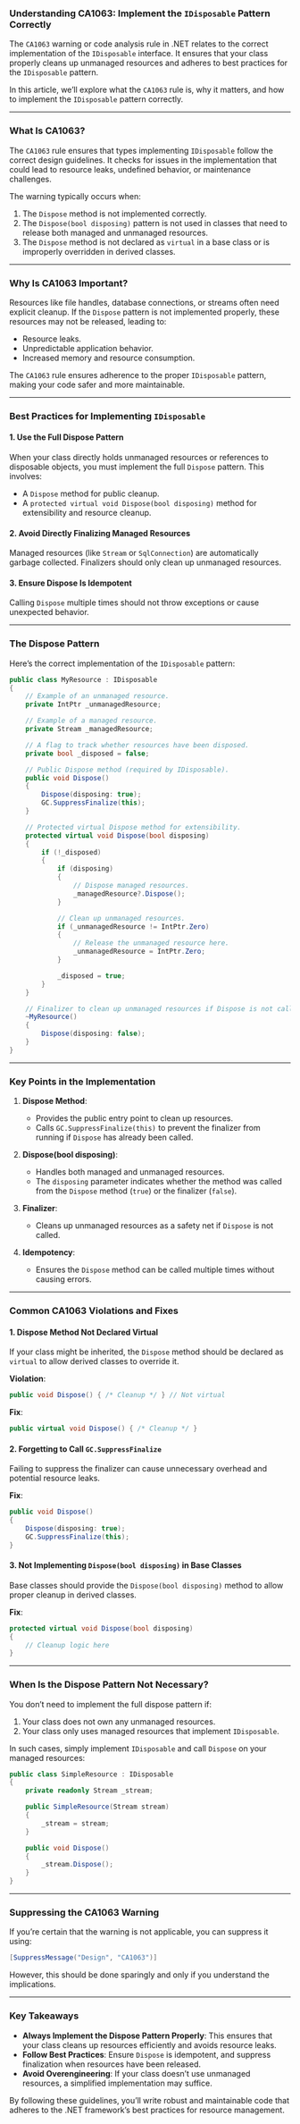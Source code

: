 ﻿### Understanding CA1063: Implement the `IDisposable` Pattern Correctly

The `CA1063` warning or code analysis rule in .NET relates to the correct implementation of the `IDisposable` interface. It ensures that your class properly cleans up unmanaged resources and adheres to best practices for the `IDisposable` pattern.

In this article, we’ll explore what the `CA1063` rule is, why it matters, and how to implement the `IDisposable` pattern correctly.

---

### **What Is CA1063?**
The `CA1063` rule ensures that types implementing `IDisposable` follow the correct design guidelines. It checks for issues in the implementation that could lead to resource leaks, undefined behavior, or maintenance challenges.

The warning typically occurs when:
1. The `Dispose` method is not implemented correctly.
2. The `Dispose(bool disposing)` pattern is not used in classes that need to release both managed and unmanaged resources.
3. The `Dispose` method is not declared as `virtual` in a base class or is improperly overridden in derived classes.

---

### **Why Is CA1063 Important?**

Resources like file handles, database connections, or streams often need explicit cleanup. If the `Dispose` pattern is not implemented properly, these resources may not be released, leading to:
- Resource leaks.
- Unpredictable application behavior.
- Increased memory and resource consumption.

The `CA1063` rule ensures adherence to the proper `IDisposable` pattern, making your code safer and more maintainable.

---

### **Best Practices for Implementing `IDisposable`**

#### **1. Use the Full Dispose Pattern**
When your class directly holds unmanaged resources or references to disposable objects, you must implement the full `Dispose` pattern. This involves:
- A `Dispose` method for public cleanup.
- A `protected virtual void Dispose(bool disposing)` method for extensibility and resource cleanup.

#### **2. Avoid Directly Finalizing Managed Resources**
Managed resources (like `Stream` or `SqlConnection`) are automatically garbage collected. Finalizers should only clean up unmanaged resources.

#### **3. Ensure Dispose Is Idempotent**
Calling `Dispose` multiple times should not throw exceptions or cause unexpected behavior.

---

### **The Dispose Pattern**

Here’s the correct implementation of the `IDisposable` pattern:

```csharp
public class MyResource : IDisposable
{
    // Example of an unmanaged resource.
    private IntPtr _unmanagedResource;

    // Example of a managed resource.
    private Stream _managedResource;

    // A flag to track whether resources have been disposed.
    private bool _disposed = false;

    // Public Dispose method (required by IDisposable).
    public void Dispose()
    {
        Dispose(disposing: true);
        GC.SuppressFinalize(this);
    }

    // Protected virtual Dispose method for extensibility.
    protected virtual void Dispose(bool disposing)
    {
        if (!_disposed)
        {
            if (disposing)
            {
                // Dispose managed resources.
                _managedResource?.Dispose();
            }

            // Clean up unmanaged resources.
            if (_unmanagedResource != IntPtr.Zero)
            {
                // Release the unmanaged resource here.
                _unmanagedResource = IntPtr.Zero;
            }

            _disposed = true;
        }
    }

    // Finalizer to clean up unmanaged resources if Dispose is not called.
    ~MyResource()
    {
        Dispose(disposing: false);
    }
}
```

---

### **Key Points in the Implementation**

1. **Dispose Method**:
   - Provides the public entry point to clean up resources.
   - Calls `GC.SuppressFinalize(this)` to prevent the finalizer from running if `Dispose` has already been called.

2. **Dispose(bool disposing)**:
   - Handles both managed and unmanaged resources.
   - The `disposing` parameter indicates whether the method was called from the `Dispose` method (`true`) or the finalizer (`false`).

3. **Finalizer**:
   - Cleans up unmanaged resources as a safety net if `Dispose` is not called.

4. **Idempotency**:
   - Ensures the `Dispose` method can be called multiple times without causing errors.

---

### **Common CA1063 Violations and Fixes**

#### **1. Dispose Method Not Declared Virtual**
If your class might be inherited, the `Dispose` method should be declared as `virtual` to allow derived classes to override it.

**Violation**:
```csharp
public void Dispose() { /* Cleanup */ } // Not virtual
```

**Fix**:
```csharp
public virtual void Dispose() { /* Cleanup */ }
```

#### **2. Forgetting to Call `GC.SuppressFinalize`**
Failing to suppress the finalizer can cause unnecessary overhead and potential resource leaks.

**Fix**:
```csharp
public void Dispose()
{
    Dispose(disposing: true);
    GC.SuppressFinalize(this);
}
```

#### **3. Not Implementing `Dispose(bool disposing)` in Base Classes**
Base classes should provide the `Dispose(bool disposing)` method to allow proper cleanup in derived classes.

**Fix**:
```csharp
protected virtual void Dispose(bool disposing)
{
    // Cleanup logic here
}
```

---

### **When Is the Dispose Pattern Not Necessary?**
You don’t need to implement the full dispose pattern if:
1. Your class does not own any unmanaged resources.
2. Your class only uses managed resources that implement `IDisposable`.

In such cases, simply implement `IDisposable` and call `Dispose` on your managed resources:

```csharp
public class SimpleResource : IDisposable
{
    private readonly Stream _stream;

    public SimpleResource(Stream stream)
    {
        _stream = stream;
    }

    public void Dispose()
    {
        _stream.Dispose();
    }
}
```

---

### **Suppressing the CA1063 Warning**
If you’re certain that the warning is not applicable, you can suppress it using:

```csharp
[SuppressMessage("Design", "CA1063")]
```

However, this should be done sparingly and only if you understand the implications.

---

### **Key Takeaways**
- **Always Implement the Dispose Pattern Properly**: This ensures that your class cleans up resources efficiently and avoids resource leaks.
- **Follow Best Practices**: Ensure `Dispose` is idempotent, and suppress finalization when resources have been released.
- **Avoid Overengineering**: If your class doesn’t use unmanaged resources, a simplified implementation may suffice.

By following these guidelines, you’ll write robust and maintainable code that adheres to the .NET framework’s best practices for resource management.
